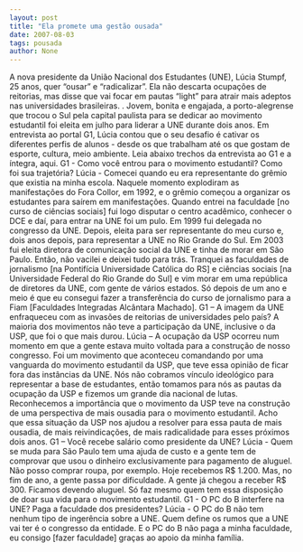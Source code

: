 ```yaml
---
layout: post
title: "Ela promete uma gestão ousada"
date: 2007-08-03
tags: pousada
author: None
---
```

A nova presidente da Uni&atilde;o Nacional dos Estudantes (UNE), L&uacute;cia Stumpf, 25 anos, quer &ldquo;ousar&rdquo; e &ldquo;radicalizar&rdquo;. Ela n&atilde;o descarta ocupa&ccedil;&otilde;es de reitorias, mas disse que vai focar em pautas &ldquo;light&rdquo; para atrair mais adeptos nas universidades brasileiras. .
Jovem, bonita e engajada, a porto-alegrense que trocou o Sul pela capital paulista para se dedicar ao movimento estudantil foi eleita em julho para liderar a UNE durante dois anos.
Em entrevista ao portal G1, L&uacute;cia contou que o seu desafio &eacute; cativar os diferentes perfis de alunos - desde os que trabalham at&eacute; os que gostam de esporte, cultura, meio ambiente.
Leia abaixo trechos da entrevista ao G1 e a &iacute;ntegra, aqui. 
G1 - Como voc&ecirc; entrou para o movimento estudantil? Como foi sua trajet&oacute;ria? 
L&uacute;cia - Comecei quando eu era representante do gr&ecirc;mio que existia na minha escola. Naquele momento explodiram as manifesta&ccedil;&otilde;es do Fora Collor, em 1992, e o gr&ecirc;mio come&ccedil;ou a organizar os estudantes para sa&iacute;rem em manifesta&ccedil;&otilde;es. Quando entrei na faculdade [no curso de ci&ecirc;ncias sociais] fui logo disputar o centro acad&ecirc;mico, conhecer o DCE e da&iacute;, para entrar na UNE foi um pulo. Em 1999 fui delegada no congresso da UNE. Depois, eleita para ser representante do meu curso e, dois anos depois, para representar a UNE no Rio Grande do Sul. Em 2003 fui eleita diretora de comunica&ccedil;&atilde;o social da UNE e tinha de morar em S&atilde;o Paulo. Ent&atilde;o, n&atilde;o vacilei e deixei tudo para tr&aacute;s. Tranquei as faculdades de jornalismo [na Pontif&iacute;cia Universidade Cat&oacute;lica do RS] e ci&ecirc;ncias sociais [na Universidade Federal do Rio Grande do Sul] e vim morar em uma rep&uacute;blica de diretores da UNE, com gente de v&aacute;rios estados. S&oacute; depois de um ano e meio &eacute; que eu consegui fazer a transfer&ecirc;ncia do curso de jornalismo para a Fiam [Faculdades Integradas Alc&acirc;ntara Machado]. 
G1 &ndash; A imagem da UNE enfraqueceu com as invas&otilde;es de reitorias de universidades pelo pa&iacute;s? A maioria dos movimentos n&atilde;o teve a participa&ccedil;&atilde;o da UNE, inclusive o da USP, que foi o que mais durou. 
L&uacute;cia &ndash; A ocupa&ccedil;&atilde;o da USP ocorreu num momento em que a gente estava muito voltada para a constru&ccedil;&atilde;o de nosso congresso. Foi um movimento que aconteceu comandando por uma vanguarda do movimento estudantil da USP, que teve essa opini&atilde;o de ficar fora das inst&acirc;ncias da UNE. N&oacute;s n&atilde;o cobramos v&iacute;nculo ideol&oacute;gico para representar a base de estudantes, ent&atilde;o tomamos para n&oacute;s as pautas da ocupa&ccedil;&atilde;o da USP e fizemos um grande dia nacional de lutas. Reconhecemos a import&acirc;ncia que o movimento da USP teve na constru&ccedil;&atilde;o de uma perspectiva de mais ousadia para o movimento estudantil. Acho que essa situa&ccedil;&atilde;o da USP nos ajudou a resolver para essa pauta de mais ousadia, de mais reivindica&ccedil;&otilde;es, de mais radicalidade para esses pr&oacute;ximos dois anos. 
G1 &ndash; Voc&ecirc; recebe sal&aacute;rio como presidente da UNE? 
L&uacute;cia - Quem se muda para S&atilde;o Paulo tem uma ajuda de custo e a gente tem de comprovar que usou o dinheiro exclusivamente para pagamento de aluguel. N&atilde;o posso comprar roupa, por exemplo. Hoje recebemos R$ 1.200. Mas, no fim de ano, a gente passa por dificuldade. A gente j&aacute; chegou a receber R$ 300. Ficamos devendo aluguel. S&oacute; faz mesmo quem tem essa disposi&ccedil;&atilde;o de doar sua vida para o movimento estudantil.
G1 - O PC do B interfere na UNE? Paga a faculdade dos presidentes? 
L&uacute;cia - O PC do B n&atilde;o tem nenhum tipo de inger&ecirc;ncia sobre a UNE. Quem define os rumos que a UNE vai ter &eacute; o congresso da entidade. E o PC do B n&atilde;o paga a minha faculdade, eu consigo [fazer faculdade] gra&ccedil;as ao apoio da minha fam&iacute;lia. 